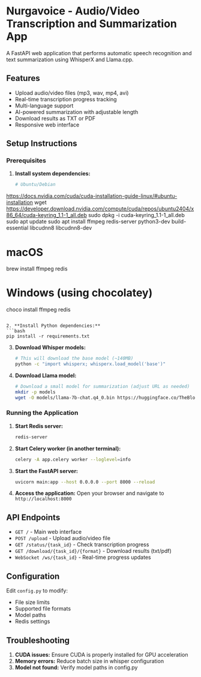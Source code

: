 # Nurgavoice - Audio/Video Transcription and Summarization App

A FastAPI web application that performs automatic speech recognition and text summarization using WhisperX and Llama.cpp.

## Features

- Upload audio/video files (mp3, wav, mp4, avi)
- Real-time transcription progress tracking
- Multi-language support
- AI-powered summarization with adjustable length
- Download results as TXT or PDF
- Responsive web interface

## Setup Instructions

### Prerequisites

1. **Install system dependencies:**
   ```bash
   # Ubuntu/Debian
https://docs.nvidia.com/cuda/cuda-installation-guide-linux/#ubuntu-installation
   wget https://developer.download.nvidia.com/compute/cuda/repos/ubuntu2404/x86_64/cuda-keyring_1.1-1_all.deb
   sudo dpkg -i cuda-keyring_1.1-1_all.deb
   sudo apt update
   sudo apt install ffmpeg redis-server python3-dev build-essential libcudnn8 libcudnn8-dev

   # macOS
   brew install ffmpeg redis

   # Windows (using chocolatey)
   choco install ffmpeg redis
   ```

2. **Install Python dependencies:**
   ```bash
   pip install -r requirements.txt
   ```

3. **Download Whisper models:**
   ```bash
   # This will download the base model (~140MB)
   python -c "import whisperx; whisperx.load_model('base')"
   ```

4. **Download Llama model:**
   ```bash
   # Download a small model for summarization (adjust URL as needed)
   mkdir -p models
   wget -O models/llama-7b-chat.q4_0.bin https://huggingface.co/TheBloke/Llama-2-7B-Chat-GGML/resolve/main/llama-2-7b-chat.q4_0.bin
   ```

### Running the Application

1. **Start Redis server:**
   ```bash
   redis-server
   ```

2. **Start Celery worker (in another terminal):**
   ```bash
   celery -A app.celery worker --loglevel=info
   ```

3. **Start the FastAPI server:**
   ```bash
   uvicorn main:app --host 0.0.0.0 --port 8000 --reload
   ```

4. **Access the application:**
   Open your browser and navigate to `http://localhost:8000`

## API Endpoints

- `GET /` - Main web interface
- `POST /upload` - Upload audio/video file
- `GET /status/{task_id}` - Check transcription progress
- `GET /download/{task_id}/{format}` - Download results (txt/pdf)
- `WebSocket /ws/{task_id}` - Real-time progress updates

## Configuration

Edit `config.py` to modify:
- File size limits
- Supported file formats
- Model paths
- Redis settings

## Troubleshooting

1. **CUDA issues:** Ensure CUDA is properly installed for GPU acceleration
2. **Memory errors:** Reduce batch size in whisper configuration
3. **Model not found:** Verify model paths in config.py